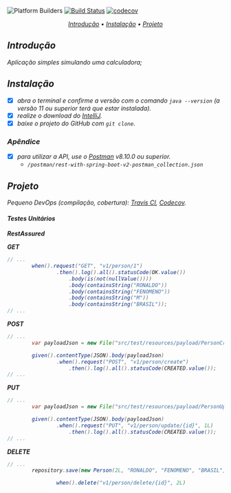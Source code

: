 ![Platform Builders](https://img.shields.io/badge/Platform-Builders-yellow)
[![Build Status](https://app.travis-ci.com/devmorfeu/rest-with-spring-boot-v2.svg?branch=main)](https://app.travis-ci.com/github/devmorfeu/rest-with-spring-boot-v2)
[![codecov](https://codecov.io/gh/devmorfeu/rest-with-spring-boot/branch/main/graph/badge.svg?token=7QKNLL90QB)](https://app.codecov.io/gh/devmorfeu/rest-with-spring-boot-v2)

<p align="center">
  <i>
    <a href="#introdução">Introdução</a> •
    <a href="#instalação">Instalação</a> •
    <a href="#projeto">Projeto</a>
  <i/>
</p>

## Introdução

Aplicação simples simulando uma calculadora;

## Instalação

* [x] abra o terminal e confirme a versão com o comando `java --version` (a versão 11 ou superior terá que estar instalada).
* [x] realize o download do [IntelliJ](https://www.jetbrains.com/pt-br/idea/download).
* [x] baixe o projeto do GitHub com `git clone`.

### Apêndice
* [x] para utilizar a API, use o [Postman](https://www.postman.com/downloads)  v8.10.0 ou superior.
  - `/postman/rest-with-spring-boot-v2-postman_collection.json`

## Projeto

Pequeno DevOps (compilação, cobertura): *[Travis CI](https://app.travis-ci.com/github/devmorfeu/rest-with-spring-boot-v2), [Codecov](https://app.codecov.io/gh/devmorfeu/rest-with-spring-boot-v2)*.

#### Testes Unitários

**RestAssured**
  
  **GET**

```java
// ...
        when().request("GET", "v1/person/1")
                .then().log().all().statusCode(OK.value())
                    .body(is(not(nullValue())))
                    .body(containsString("RONALDO"))
                    .body(containsString("FENOMENO"))
                    .body(containsString("M"))
                    .body(containsString("BRASIL"));
// ...
```
  
  **POST**
```java
// ...
        var payloadJson = new File("src/test/resources/payload/PersonCreate.json");

        given().contentType(JSON).body(payloadJson)
                .when().request("POST", "v1/person/create")
                    .then().log().all().statusCode(CREATED.value());
// ...
```

  **PUT**
```java
// ...
        var payloadJson = new File("src/test/resources/payload/PersonUpdate.json");

        given().contentType(JSON).body(payloadJson)
                .when().request("PUT", "v1/person/update/{id}", 1L)
                    .then().log().all().statusCode(CREATED.value());
// ...
```

**DELETE**
```java
// ...
        repository.save(new Person(2L, "RONALDO", "FENOMENO", "BRASIL", "M"));

                when().delete("v1/person/delete/{id}", 2L)
```
